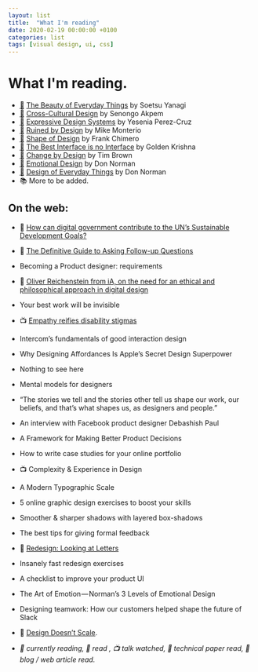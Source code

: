 ```yaml
---
layout: list
title:  "What I'm reading"
date: 2020-02-19 00:00:00 +0100   
categories: list
tags: [visual design, ui, css]
---
```


# What I'm reading.

- <abbr title="Currently reading">📖</abbr> [The Beauty of Everyday Things](https://www.penguin.co.uk/books/311/311112/the-beauty-of-everyday-things/9780241366356.html) by Soetsu Yanagi  
- <abbr title="Currently reading">📖</abbr> [Cross-Cultural Design](https://abookapart.com/products/cross-cultural-design) by Senongo Akpem  
- <abbr title="Finished">📓</abbr> [Expressive Design Systems](https://abookapart.com/products/expressive-design-systems) by Yesenia Perez-Cruz  
- <abbr title="Finished">📓</abbr> [Ruined by Design](https://www.ruinedby.design) by Mike Monterio  
- <abbr title="Finished">📓</abbr> [Shape of Design](https://shapeofdesignbook.com) by Frank Chimero  
- <abbr title="Finished">📓</abbr> [The Best Interface is no Interface](http://www.nointerface.com/book/) by Golden Krishna  
- <abbr title="Finished">📓</abbr> [Change by Design](https://www.ideo.com/post/change-by-design) by Tim Brown  
- <abbr title="Finished">📓</abbr> [Emotional Design](https://www.amazon.com/Emotional-Design-Love-Everyday-Things/dp/0465051367) by Don Norman  
- <abbr title="Finished">📓</abbr> [Design of Everyday Things](https://mitpress.mit.edu/books/design-everyday-things) by Don Norman  
- 📚 More to be added.


## On the web:
- 📱 [How can digital government contribute to the UN’s Sustainable Development Goals?](https://public.digital/2019/08/22/how-can-digital-government-contribute-to-the-uns-sustainable-development-goals/)
- 📱 [The Definitive Guide to Asking Follow-up Questions](https://medium.com/eightshapes-llc/the-definitive-guide-to-asking-follow-up-questions-5bfcddfa8a2e)
- Becoming a Product designer: requirements
- 📱 [Oliver Reichenstein from iA, on the need for an ethical and philosophical approach in digital design](https://medium.com/demagsign/oliver-reichenstein-from-ia-on-the-need-for-an-ethical-and-philosophical-approach-in-digital-c57f2d00738)
- Your best work will be invisible
- 📺 [Empathy reifies disability stigmas](https://interaction19.ixda.org/program/keynote--liz-jackson/)

- Intercom’s fundamentals of good interaction design
- Why Designing Affordances Is Apple’s Secret Design Superpower
- Nothing to see here
- Mental models for designers
- “The stories we tell and the stories other tell us shape our work, our beliefs, and that’s what shapes us, as designers and people.”

- An interview with Facebook product designer Debashish Paul
- A Framework for Making Better Product Decisions
- How to write case studies for your online portfolio

- 📺 Complexity & Experience in Design

- A Modern Typographic Scale
- 5 online graphic design exercises to boost your skills
- Smoother & sharper shadows with layered box-shadows
- The best tips for giving formal feedback
- 📱 [Redesign: Looking at Letters](https://frankchimero.com/blog/2020/looking-at-letters/)

- Insanely fast redesign exercises
- A checklist to improve your product UI
- The Art of Emotion — Norman’s 3 Levels of Emotional Design
- Designing teamwork: How our customers helped shape the future of Slack
- 📱 [Design Doesn’t Scale](https://medium.com/@hellostanley/design-doesnt-scale-4d81e12cbc3e).

- *📖 currently reading, 📓 read , 📺 talk watched, 📄 technical paper read, 📱 blog / web article read.*